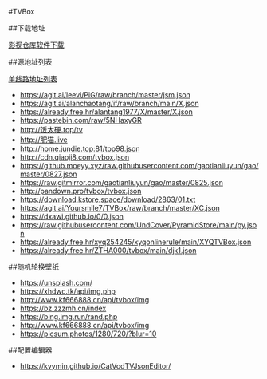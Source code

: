 #TVBox

##下载地址

[影视仓库软件下载](http://www.wmdz.com/tvbox1.html)


##源地址列表

[单线路地址列表](https://www.lige.fit/tvbox)
* https://agit.ai/leevi/PiG/raw/branch/master/jsm.json
* https://agit.ai/alanchaotang/if/raw/branch/main/X.json
* https://already.free.hr/alantang1977/X/master/X.json
* https://pastebin.com/raw/5NHaxyGR
* http://饭太硬.top/tv
* http://肥猫.live
* http://home.jundie.top:81/top98.json
* http://cdn.qiaoji8.com/tvbox.json
* https://github.moeyy.xyz/raw.githubusercontent.com/gaotianliuyun/gao/master/0827.json
* https://raw.gitmirror.com/gaotianliuyun/gao/master/0825.json
* http://pandown.pro/tvbox/tvbox.json
* https://download.kstore.space/download/2863/01.txt
* https://agit.ai/Yoursmile7/TVBox/raw/branch/master/XC.json
* https://dxawi.github.io/0/0.json
* https://raw.githubusercontent.com/UndCover/PyramidStore/main/py.json
* https://already.free.hr/xyq254245/xyqonlinerule/main/XYQTVBox.json
* https://already.free.hr/ZTHA000/tvbox/main/djk1.json

##随机轮换壁纸

* https://unsplash.com/
* https://xhdwc.tk/api/img.php
* http://www.kf666888.cn/api/tvbox/img
* https://bz.zzzmh.cn/index
* https://bing.img.run/rand.php
* http://www.kf666888.cn/api/tvbox/img
* https://picsum.photos/1280/720/?blur=10

##配置编辑器

* https://kvymin.github.io/CatVodTVJsonEditor/